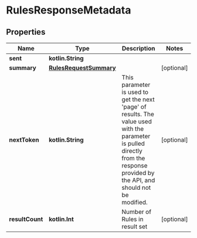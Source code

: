 
# RulesResponseMetadata

## Properties
Name | Type | Description | Notes
------------ | ------------- | ------------- | -------------
**sent** | **kotlin.String** |  | 
**summary** | [**RulesRequestSummary**](RulesRequestSummary.md) |  |  [optional]
**nextToken** | **kotlin.String** | This parameter is used to get the next &#39;page&#39; of results. The value used with the parameter is pulled directly from the response provided by the API, and should not be modified. |  [optional]
**resultCount** | **kotlin.Int** | Number of Rules in result set |  [optional]



